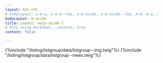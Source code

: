 ```yaml
---
layout: tpl-rds
# bodyLayout: a-m-a, a-m-a--top, a-m-aside, a-m-aside--top, a-m, m-a, m-a--top, m-aside--top
bodyLayout: m-aside
title: Layout: main-aside-l
# Only using markdown...content: true
content: false

---
```

{%include "/listing/listgroup/data/listgroup--img.twig"%}
{%include "/listing/listgroup/data/listgroup--news.twig"%}



